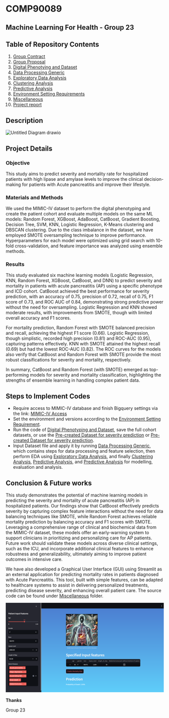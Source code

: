 
# COMP90089

## Machine Learning For Health - Group 23

## Table of Repository Contents
1. [Group Contract](Team-23_Group_Contract.pdf)
2. [Group Proposal](ML4Health_proposal_Group23.pdf)
3. [Digital Phenotying and Dataset](Dataset)
4. [Data Processing Generic](Preprocessing)
5. [Exploratory Data Analysis](exploratory)
6. [Clustering Analysis](clustering_analysis)
7. [Predictive Analysis](predictive_analysis)
8. [Environment Setting Requirements](requirements.txt)
9. [Miscellaneous](misc)
10. [Project report](ML4Health_report_group23.pdf)

## Description

![Untitled Diagram drawio](https://github.com/user-attachments/assets/a15957c5-981a-4f74-a698-250975ac8ac1)

## Project Details

### Objective
This study aims to predict severity and mortality rate for hospitalized patients with high lipase and amylase levels to improve the clinical decision-making for patients with Acute pancreatitis and improve their lifestyle.


### Materials and Methods
We used the MIMIC-IV dataset to perform the digital phenotyping and create the patient cohort and evaluate multiple models on the same
ML models: Random Forest, XGBoost, AdaBoost, CatBoost, Gradient Boosting, Decision Tree, SVM, KNN, Logistic Regression, K-Means clustering and DBSCAN clustering. 
Due to the class imbalance in the dataset, we have employed SMOTE oversampling technique to improve performance. Hyperparameters for each model were optimized using grid search with
10-fold cross-validation, and feature importance was analyzed using ensemble methods.

### Results
This study evaluated six machine learning models (Logistic Regression, KNN, Random Forest, XGBoost, CatBoost, and DNN) to predict severity and mortality in patients with acute pancreatitis (AP) using a specific phenotype and ICD cohort. CatBoost achieved the best performance for severity prediction, with an accuracy of 0.75, precision of 0.72, recall of 0.75, F1 score of 0.73, and ROC AUC of 0.84, demonstrating strong predictive power without the need for oversampling. Logistic Regression and KNN showed moderate results, with improvements from SMOTE, though with limited overall accuracy and F1 scores.

For mortality prediction, Random Forest with SMOTE balanced precision and recall, achieving the highest F1 score (0.66). Logistic Regression, though simplistic, recorded high precision (0.81) and ROC-AUC (0.95), capturing patterns effectively. KNN with SMOTE attained the highest recall (0.69) but had the lowest ROC-AUC (0.82). The ROC curves for the models also verify that CatBoost and Random Forest with SMOTE provide the most robust classifications for severity and mortality, respectively.

In summary, CatBoost and Random Forest (with SMOTE) emerged as top-performing models for severity and mortality classification, highlighting the strengths of ensemble learning in handling complex patient data.

## Steps to Implement Codes
* Require access to MIMIC-IV database and finish Bigquery settings via the link: [MIMIC-IV Access](https://physionet.org/content/mimiciv/2.2/)
* Set the environment and versions according to the [Environment Setting Requirement](requirements.txt).
* Run the code of [Digital Phenotyping and Dataset](Dataset/AP_Lipase_VitalSigns_Com.ipynb), save the full cohort datasets, or use the [Pre-created Dataset for severity prediction](Dataset/AP_ICD_CCI_CC_dataset.csv) or [Pre-created Dataset for severity prediction](Dataset/AP_ICD_CCI_CC_dataset.csv).
* Input Dataset file and apply it by running [Data Processing Generic](Preprocessing/preprocessing.ipynb), which contains steps for data processing and feature selection, then perform EDA using [Exploratory Data Analysis](exploratory/EDA.ipynb), and finally [Clustering Analysis](clustering_analysis/clustering.ipynb), [Predictive Analysis](predictive_analysis/classification.ipynb), and [Predictive Analysis](predictive_analysis/Mortality_Predictor_final.ipynb) for modelling, evaluation and analysis.

## Conclusion & Future works
This study demonstrates the potential of machine learning models in predicting the severity and mortality of acute pancreatitis (AP) in hospitalized patients. Our findings show that CatBoost effectively predicts severity by capturing complex feature interactions without the need for data balancing techniques like SMOTE, while Random Forest achieves reliable mortality prediction by balancing accuracy and F1 scores with SMOTE. Leveraging a comprehensive range of clinical and biochemical data from the MIMIC-IV dataset, these models offer an early-warning system to support clinicians in prioritizing and personalizing care for AP patients. Future work should validate these models across diverse clinical settings, such as the ICU, and incorporate additional clinical features to enhance robustness and generalizability, ultimately aiming to improve patient outcomes in intensive care.

We have also developed a Graphical User Interface (GUI) using Streamlit as an external application for predicting mortality rates in patients diagnosed with Acute Pancreatitis. This tool, built with simple features, can be adapted to healthcare systems to assist in delivering personalized treatments, predicting disease severity, and enhancing overall patient care. The source code can be found under [Miscellaneous](misc) folder.

![Mortality Prediction GUI_result_1](misc/GUI_result_2.png)


**Thanks**

Group 23
